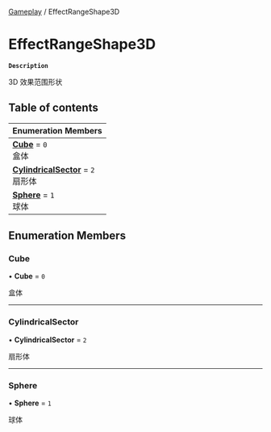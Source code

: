 [Gameplay](../modules/Gameplay.Gameplay.md) / EffectRangeShape3D

# EffectRangeShape3D <Badge type="tip" text="Enumeration" />

**`Description`**

3D 效果范围形状

## Table of contents

| Enumeration Members                                                                                  |
| :--------------------------------------------------------------------------------------------------- |
| **[Cube](Gameplay.Gameplay.EffectRangeShape3D.md#cube)** = `0` <br> 盒体                             |
| **[CylindricalSector](Gameplay.Gameplay.EffectRangeShape3D.md#cylindricalsector)** = `2` <br> 扇形体 |
| **[Sphere](Gameplay.Gameplay.EffectRangeShape3D.md#sphere)** = `1` <br> 球体                         |

## Enumeration Members

### Cube

• **Cube** = `0`

盒体

---

### CylindricalSector

• **CylindricalSector** = `2`

扇形体

---

### Sphere

• **Sphere** = `1`

球体
